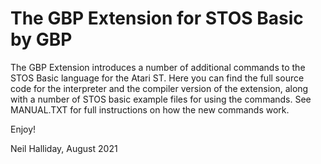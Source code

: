 # The GBP Extension for STOS Basic by GBP

The GBP Extension introduces a number of additional commands to the STOS Basic language for the Atari ST. Here you can find the full source code for the interpreter and the compiler version of the extension, along with a number of STOS basic example files for using the commands. See MANUAL.TXT for full instructions on how the new commands work.

Enjoy!

Neil Halliday, August 2021
